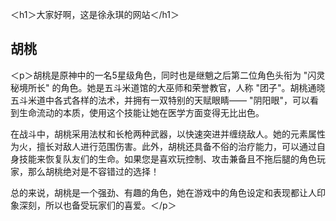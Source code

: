 ＜h1＞大家好啊，这是徐永琪的网站＜/h1＞
## 胡桃
＜p＞胡桃是原神中的一名5星级角色，同时也是继魈之后第二位角色头衔为 "闪灵秘境所长" 的角色。她是五斗米道馆的大巫师和荣誉教官，人称 "团子"。胡桃通晓五斗米道中各式各样的法术，并拥有一双特别的天赋眼睛—— "阴阳眼"，可以看到生命流动的本质，使用这个技能让她在医学方面变得无比出色。

在战斗中，胡桃采用法杖和长枪两种武器，以快速突进并缠绕敌人。她的元素属性为火，擅长对敌人进行范围伤害。此外，胡桃还具备不俗的治疗能力，可以通过自身技能来恢复队友们的生命。如果您是喜欢玩控制、攻击兼备且不拖后腿的角色玩家，那么胡桃绝对是不容错过的选择！

总的来说，胡桃是一个强劲、有趣的角色，她在游戏中的角色设定和表现都让人印象深刻，所以也备受玩家们的喜爱。＜/p＞
